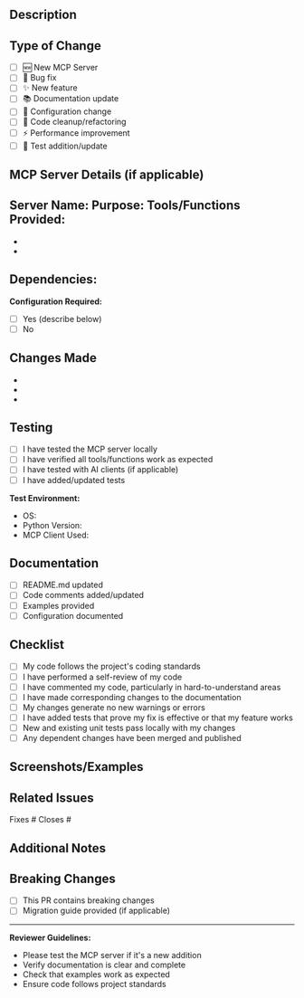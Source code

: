 ## Description

<!-- Provide a brief description of the changes in this PR -->

## Type of Change

<!-- Mark the relevant option with an "x" -->

- [ ] 🆕 New MCP Server
- [ ] 🐛 Bug fix
- [ ] ✨ New feature
- [ ] 📚 Documentation update
- [ ] 🔧 Configuration change
- [ ] 🧹 Code cleanup/refactoring
- [ ] ⚡ Performance improvement
- [ ] 🧪 Test addition/update

## MCP Server Details (if applicable)

<!-- Fill out this section if adding a new MCP server -->

**Server Name:** 
**Purpose:** 
**Tools/Functions Provided:**
- 
- 
- 

**Dependencies:**
- 

**Configuration Required:**
- [ ] Yes (describe below)
- [ ] No

<!-- If configuration is required, describe what's needed -->

## Changes Made

<!-- List the specific changes made in this PR -->

- 
- 
- 

## Testing

<!-- Describe how you tested your changes -->

- [ ] I have tested the MCP server locally
- [ ] I have verified all tools/functions work as expected
- [ ] I have tested with AI clients (if applicable)
- [ ] I have added/updated tests

**Test Environment:**
- OS: 
- Python Version: 
- MCP Client Used: 

## Documentation

<!-- Mark the relevant options -->

- [ ] README.md updated
- [ ] Code comments added/updated
- [ ] Examples provided
- [ ] Configuration documented

## Checklist

<!-- Mark completed items with an "x" -->

- [ ] My code follows the project's coding standards
- [ ] I have performed a self-review of my code
- [ ] I have commented my code, particularly in hard-to-understand areas
- [ ] I have made corresponding changes to the documentation
- [ ] My changes generate no new warnings or errors
- [ ] I have added tests that prove my fix is effective or that my feature works
- [ ] New and existing unit tests pass locally with my changes
- [ ] Any dependent changes have been merged and published

## Screenshots/Examples

<!-- If applicable, add screenshots or code examples -->

## Related Issues

<!-- Link any related issues using "Fixes #issue_number" or "Closes #issue_number" -->

Fixes #
Closes #

## Additional Notes

<!-- Add any additional information that reviewers should know -->

## Breaking Changes

<!-- List any breaking changes and migration steps if applicable -->

- [ ] This PR contains breaking changes
- [ ] Migration guide provided (if applicable)

<!-- If breaking changes, describe them here -->

---

**Reviewer Guidelines:**
- Please test the MCP server if it's a new addition
- Verify documentation is clear and complete
- Check that examples work as expected
- Ensure code follows project standards